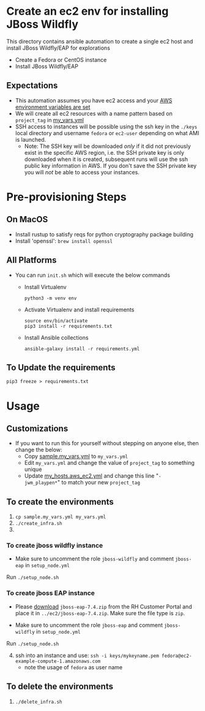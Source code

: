 # Create an ec2 env for installing JBoss Wildfly 

This directory contains ansible automation to create a single ec2 host and install JBoss Wildfly/EAP for explorations
* Create a Fedora or CentOS instance
* Install JBoss Wildfly/EAP

## Expectations 
* This automation assumes you have ec2 access and your [AWS environment variables are set](https://docs.aws.amazon.com/cli/latest/userguide/cli-configure-envvars.html)
* We will create all ec2 resources with a name pattern based on `project_tag` in [my_vars.yml](my_vars.yml) 
* SSH access to instances will be possible using the ssh key in the `./keys` local directory and username `fedora` or `ec2-user` depending on what AMI is launched.
   * Note:  The SSH key will be downloaded *only* if it did not previously exist in the specific AWS region, i.e. the SSH private key is only downloaded when it is created, subsequent runs will use the ssh public key information in AWS.  If you don't save the SSH private key you will *not* be able to access your instances.

# Pre-provisioning Steps
## On MacOS
 * Install rustup to satisfy reqs for python cryptography package building
 * Install 'openssl':  `brew install openssl`


## All Platforms
 * You can run `init.sh` which will execute the below commands
   * Install Virtualenv
      ```
      python3 -m venv env
      ```

   * Activate Virtualenv and install requirements
      ```
      source env/bin/activate
      pip3 install -r requirements.txt
      ```
   
   * Install Ansible collections
     ```
     ansible-galaxy install -r requirements.yml	
     ```

## To Update the requirements
   ```
   pip3 freeze > requirements.txt
   ``` 

# Usage
## Customizations
 * If you want to run this for yourself without stepping on anyone else, then change the below:
   * Copy [sample.my_vars.yml](sample.my_vars.yml) to `my_vars.yml`
   * Edit `my_vars.yml` and change the value of `project_tag` to something unique
   * Update [my_hosts.aws_ec2.yml](my_hosts.aws_ec2.yml) and change this line "`- jwm_playpen*`" to match your new `project_tag` 

## To create the environments
1. `cp sample.my_vars.yml my_vars.yml`
2. `./create_infra.sh`
3. 
### To create jboss wildfly instance

* Make sure to uncomment the role `jboss-wildfly` and comment `jboss-eap` in `setup_node.yml`

Run `./setup_node.sh`

### To create jboss EAP instance

* Please [download](https://access.redhat.com/jbossnetwork/restricted/listSoftware.html?downloadType=distributions&product=appplatform&version=7.4) `jboss-eap-7.4.zip` from the RH Customer Portal and place it in `../ec2/jboss-eap-7.4.zip`. Make sure the file type is `zip`.

* Make sure to uncomment the role `jboss-eap` and comment `jboss-wildfly` in `setup_node.yml`

Run `./setup_node.sh`

4. ssh into an instance and use: `ssh -i keys/mykeyname.pem fedora@ec2-example-compute-1.amazonaws.com`
   * note the usage of `fedora` as user name

## To delete the environments
1. `./delete_infra.sh`


